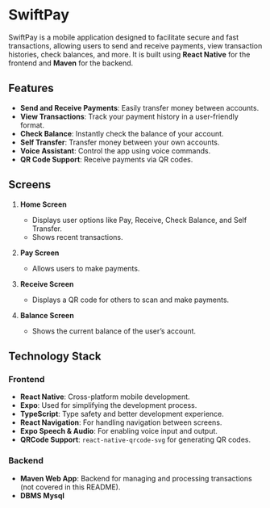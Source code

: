 # SwiftPay

SwiftPay is a mobile application designed to facilitate secure and fast transactions, allowing users to send and receive payments, view transaction histories, check balances, and more. It is built using **React Native** for the frontend and **Maven** for the backend.

## Features

- **Send and Receive Payments**: Easily transfer money between accounts.
- **View Transactions**: Track your payment history in a user-friendly format.
- **Check Balance**: Instantly check the balance of your account.
- **Self Transfer**: Transfer money between your own accounts.
- **Voice Assistant**: Control the app using voice commands.
- **QR Code Support**: Receive payments via QR codes.

## Screens

1. **Home Screen**
    - Displays user options like Pay, Receive, Check Balance, and Self Transfer.
    - Shows recent transactions.

2. **Pay Screen**
    - Allows users to make payments.

3. **Receive Screen**
    - Displays a QR code for others to scan and make payments.

4. **Balance Screen**
    - Shows the current balance of the user’s account.

## Technology Stack

### Frontend

- **React Native**: Cross-platform mobile development.
- **Expo**: Used for simplifying the development process.
- **TypeScript**: Type safety and better development experience.
- **React Navigation**: For handling navigation between screens.
- **Expo Speech & Audio**: For enabling voice input and output.
- **QRCode Support**: `react-native-qrcode-svg` for generating QR codes.

### Backend

- **Maven Web App**: Backend for managing and processing transactions (not covered in this README).
- **DBMS Mysql**